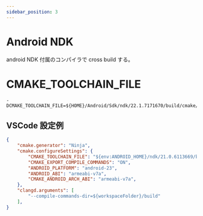 ```yaml
---
sidebar_position: 3
---
```


# Android NDK

android NDK 付属のコンパイラで cross build する。

# CMAKE_TOOLCHAIN_FILE

```
-DCMAKE_TOOLCHAIN_FILE=${HOME}/Android/Sdk/ndk/22.1.7171670/build/cmake/android.toolchain.cmake
```

## VSCode 設定例

```json
{
    "cmake.generator": "Ninja",
    "cmake.configureSettings": {
        "CMAKE_TOOLCHAIN_FILE": "${env:ANDROID_HOME}/ndk/21.0.6113669/build/cmake/android.toolchain.cmake",
        "CMAKE_EXPORT_COMPILE_COMMANDS": "ON",
        "ANDROID_PLATFORM": "android-23",
        "ANDROID_ABI": "armeabi-v7a",
        "CMAKE_ANDROID_ARCH_ABI": "armeabi-v7a",
    },
    "clangd.arguments": [
        "--compile-commands-dir=${workspaceFolder}/build"
    ],
}
```
